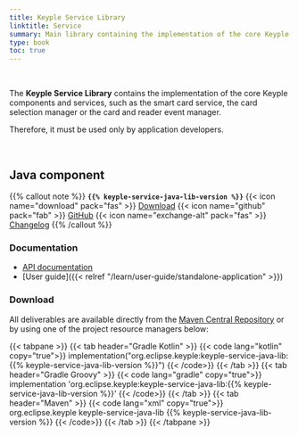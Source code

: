 ```yaml
---
title: Keyple Service Library
linktitle: Service
summary: Main library containing the implementation of the core Keyple components and services.
type: book
toc: true
---
```


<br>

The **Keyple Service Library** contains the implementation of the core Keyple components and services, such as the smart card service, the card selection manager or the card and reader event manager.

Therefore, it must be used only by application developers.

<br>

## Java component

{{% callout note %}}
**`{{% keyple-service-java-lib-version %}}`**
<span class="component-metadata">{{< icon name="download" pack="fas" >}} [Download](#download)</span>
<span class="component-metadata">{{< icon name="github" pack="fab" >}} [GitHub](https://github.com/eclipse-keyple/keyple-service-java-lib/)</span>
<span class="component-metadata">{{< icon name="exchange-alt" pack="fas" >}} [Changelog](https://github.com/eclipse-keyple/keyple-service-java-lib/blob/main/CHANGELOG.md)</span>
{{% /callout %}}

### Documentation

* [API documentation](https://docs.keyple.org/keyple-service-java-lib)
* [User guide]({{< relref "/learn/user-guide/standalone-application" >}})

### Download

All deliverables are available directly from the [Maven Central Repository](https://central.sonatype.com/search?q=keyple-service-java-lib) or by using one of the project resource managers below:

{{< tabpane >}}
{{< tab header="Gradle Kotlin" >}}
{{< code lang="kotlin" copy="true">}}
implementation("org.eclipse.keyple:keyple-service-java-lib:{{% keyple-service-java-lib-version %}}")
{{< /code>}}
{{< /tab >}}
{{< tab header="Gradle Groovy" >}}
{{< code lang="gradle" copy="true">}}
implementation 'org.eclipse.keyple:keyple-service-java-lib:{{% keyple-service-java-lib-version %}}'
{{< /code>}}
{{< /tab >}}
{{< tab header="Maven" >}}
{{< code lang="xml" copy="true">}}
<dependency>
  <groupId>org.eclipse.keyple</groupId>
  <artifactId>keyple-service-java-lib</artifactId>
  <version>{{% keyple-service-java-lib-version %}}</version>
</dependency>
{{< /code>}}
{{< /tab >}}
{{< /tabpane >}}